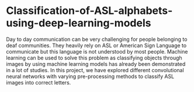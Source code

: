 # Classification-of-ASL-alphabets-using-deep-learning-models
Day to day communication can be very challenging for people belonging to deaf communities. 
They heavily rely on ASL or American Sign Language to communicate but this language is not understood by most people.
Machine learning can be used to solve this problem as classifying objects through images by using machine learning models 
has already been demonstrated in a lot of studies. In this project, 
we have explored different convolutional neural networks with varying pre-processing methods 
to classify ASL images into correct letters.
